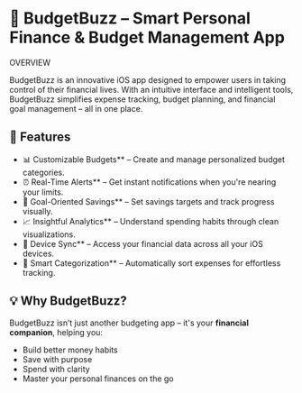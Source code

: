 # 📱 BudgetBuzz – Smart Personal Finance & Budget Management App
OVERVIEW

BudgetBuzz is an innovative iOS app designed to empower users in taking control of their financial lives. With an intuitive interface and intelligent tools, BudgetBuzz simplifies expense tracking, budget planning, and financial goal management – all in one place.


## 🚀 Features

- 📊 Customizable Budgets** – Create and manage personalized budget categories.
- ⏰ Real-Time Alerts** – Get instant notifications when you're nearing your limits.
- 🎯 Goal-Oriented Savings** – Set savings targets and track progress visually.
- 📈 Insightful Analytics** – Understand spending habits through clean visualizations.
- 🔄 Device Sync** – Access your financial data across all your iOS devices.
- 🧠 Smart Categorization** – Automatically sort expenses for effortless tracking.

## 💡 Why BudgetBuzz?

BudgetBuzz isn’t just another budgeting app – it's your **financial companion**, helping you:
- Build better money habits
- Save with purpose
- Spend with clarity
- Master your personal finances on the go


